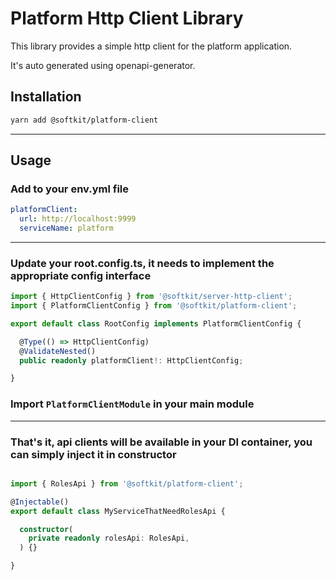 # Platform Http Client Library

This library provides a simple http client for the platform application.

It's auto generated using openapi-generator.

## Installation

```bash
yarn add @softkit/platform-client
```
---

## Usage

### Add to your env.yml file

```yaml
platformClient:
  url: http://localhost:9999
  serviceName: platform
```
---

### Update your root.config.ts, it needs to implement the appropriate config interface 


```typescript
import { HttpClientConfig } from '@softkit/server-http-client';
import { PlatformClientConfig } from '@softkit/platform-client';

export default class RootConfig implements PlatformClientConfig {

  @Type(() => HttpClientConfig)
  @ValidateNested()
  public readonly platformClient!: HttpClientConfig;

}
```

### Import `PlatformClientModule` in your main module

---

### That's it, api clients will be available in your DI container, you can simply inject it in constructor

```typescript

import { RolesApi } from '@softkit/platform-client';

@Injectable()
export default class MyServiceThatNeedRolesApi {

  constructor(
    private readonly rolesApi: RolesApi,
  ) {}

}

```


